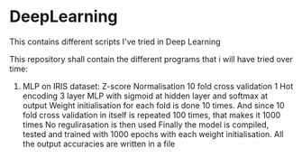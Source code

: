 # DeepLearning
This contains different scripts I've tried in Deep Learning

This repository shall contain the different programs that i will have tried over time:

1. MLP on IRIS dataset:
  Z-score Normalisation
  10 fold cross validation
  1 Hot encoding
  3 layer MLP with sigmoid at hidden layer and softmax at output
  Weight initialisation for each fold is done 10 times. And since 10 fold cross validation in itself is repeated 100 times, that            makes it 1000 times
  No regulirasation is then used
  Finally the model is compiled, tested and trained with 1000 epochs with each weight initialisation. All the output accuracies are written in a file
  
